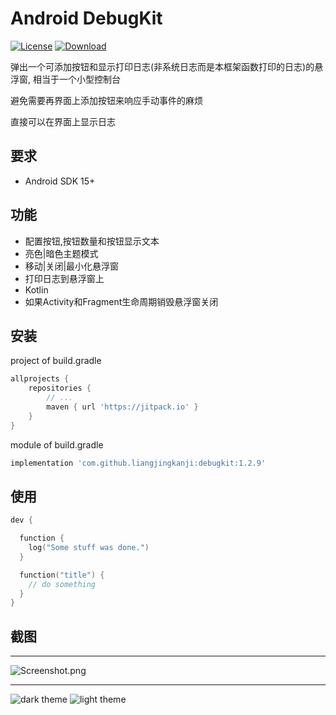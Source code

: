 # Android DebugKit 
[![License](https://img.shields.io/badge/License-Apache%202.0-blue.svg)](https://opensource.org/licenses/Apache-2.0) [ ![Download](https://api.bintray.com/packages/nebneb/DebugKit/debugkit/images/download.svg) ](https://bintray.com/nebneb/DebugKit/debugkit/_latestVersion)

弹出一个可添加按钮和显示打印日志(非系统日志而是本框架函数打印的日志)的悬浮窗, 相当于一个小型控制台



避免需要再界面上添加按钮来响应手动事件的麻烦

直接可以在界面上显示日志

## 要求

* Android SDK 15+



## 功能

* 配置按钮,按钮数量和按钮显示文本
* 亮色|暗色主题模式
* 移动|关闭|最小化悬浮窗
* 打印日志到悬浮窗上
* Kotlin
* 如果Activity和Fragment生命周期销毁悬浮窗关闭

## 安装

project of build.gradle

```groovy
allprojects {
    repositories {
        // ...
        maven { url 'https://jitpack.io' }
    }
}
```



module of build.gradle

```groovy
implementation 'com.github.liangjingkanji:debugkit:1.2.9'
```



## 使用

```kotlin
dev {

  function {
    log("Some stuff was done.")
  }

  function("title") {
    // do something
  }
}
```





## 截图

___
![Screenshot.png](https://github.com/hulab/debugkit/blob/master/resources/screenshot.png)
___
![dark theme](https://github.com/hulab/debugkit/blob/master/resources/theme_dark.gif)
![light theme](https://github.com/hulab/debugkit/blob/master/resources/theme_light.gif)


